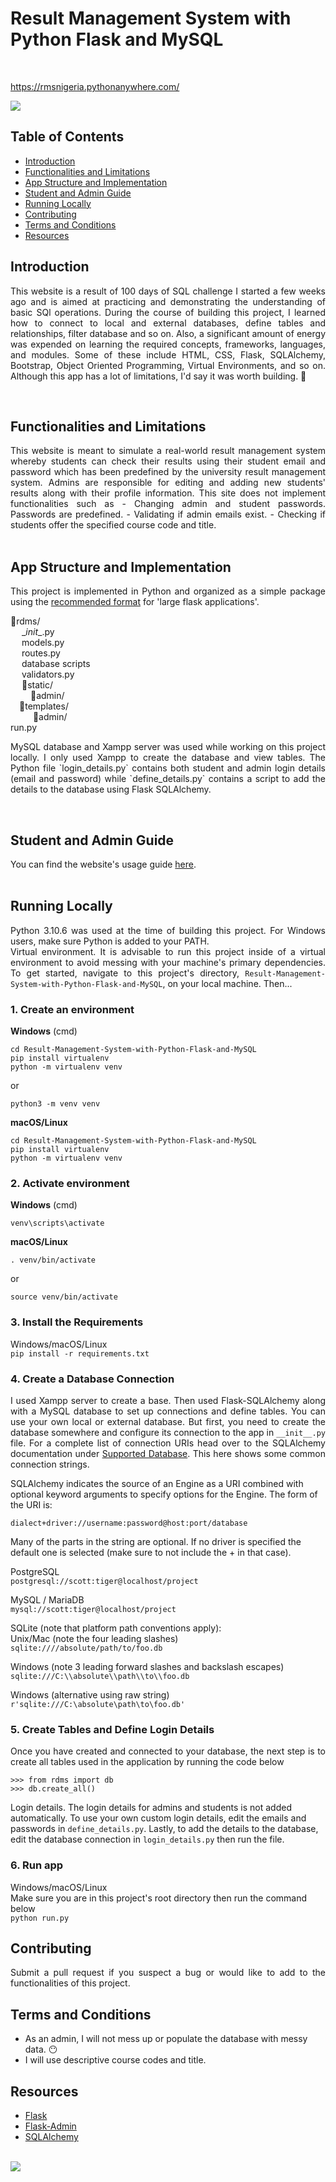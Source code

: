 # Result Management System with Python Flask and MySQL
<br>

<a href="https://rmsnigeria.pythonanywhere.com/" target="_blank">https://rmsnigeria.pythonanywhere.com/
</a>
<br>

<img src="https://github.com/Oyebamiji-Micheal/Result-Management-System-with-Python-Flask-and-MySQL/blob/master/images/admin_resized.png">

<br>

## Table of Contents
* [Introduction](#intro)
* [Functionalities and Limitations](#limitations)
* [App Structure and Implementation](#structure)
* [Student and Admin Guide](#guide)
* [Running Locally](#local)
* [Contributing](#contribute)
* [Terms and Conditions](#terms)
* [Resources](#resources)
  
<a id='intro'></a>
## Introduction
<p align="justify">
This website is a result of 100 days of SQL challenge I started a few weeks ago and is aimed at practicing and demonstrating the understanding of basic SQl operations. During the course of building this project, I learned how to connect to local and external databases, define tables and relationships, filter database and so on. Also, a significant amount of energy was expended on learning the required concepts, frameworks, languages, and modules. Some of these include HTML, CSS, Flask, SQLAlchemy, Bootstrap, Object Oriented Programming, Virtual Environments, and so on. Although this app has a lot of limitations, I'd say it was worth building. 🙂 
</p>
<br>

<a id='limitations'></a>
## Functionalities and Limitations
<p align="justify">
This website is meant to simulate a real-world result management system whereby students can check their results using their student email and password which has been predefined by the university result management system. Admins are responsible for editing and adding new students' results along with their profile information. This site does not implement functionalities such as
- Changing admin and student passwords. Passwords are predefined.
- Validating if admin emails exist.
- Checking if students offer the specified course code and title.
<br><br>
</p>


<a id='structure'></a>
## App Structure and Implementation
<p align="justify">
This project is implemented in Python and organized as a simple package using the <a href="https://flask.palletsprojects.com/en/2.2.x/patterns/packages/" target="_blank">recommended format</a> for 'large flask applications'.
</p>

📁rdms/ <br>
&emsp; \__init__.py <br>
&emsp; models.py <br>
&emsp; routes.py <br>
&emsp; database scripts <br>
&emsp; validators.py <br>
&emsp; 📁static/ <br>
&emsp;&emsp; 📁admin/ <br>
&emsp;📁templates/ <br>
&emsp; &emsp; 📁admin/ <br>
run.py

<p align="justify"> 
MySQL database and Xampp server was used while working on this project locally. I only used Xampp to create the database and view tables. The Python file `login_details.py` contains both student and admin login details (email and password) while  `define_details.py` contains a script to add the details to the database using Flask SQLAlchemy. 
</p>
<br>

<a id='guide'></a>
## Student and Admin Guide
You can find the website's usage guide [here](https://github.com/Oyebamiji-Micheal/Result-Management-System-with-Python-Flask-and-MySQL/blob/master/guide.md).
<br><br>

<a id='local'></a>
## Running Locally 
<p align="justify">
Python 3.10.6 was used at the time of building this project. For Windows users, make sure Python is added to your PATH.  <br>
Virtual environment. It is advisable to run this project inside of a virtual environment to avoid messing with your machine's primary dependencies. To get started, navigate to this project's directory, <code>Result-Management-System-with-Python-Flask-and-MySQL</code>, on your local machine. Then...
</p>

### 1. Create an environment <br>
**Windows** (cmd) <br>
```
cd Result-Management-System-with-Python-Flask-and-MySQL
pip install virtualenv
python -m virtualenv venv
```
or
```
python3 -m venv venv
```

**macOS/Linux** <br>
```
cd Result-Management-System-with-Python-Flask-and-MySQL
pip install virtualenv
python -m virtualenv venv
```

### 2. Activate environment <br>
**Windows** (cmd)

```
venv\scripts\activate
```

**macOS/Linux**

```
. venv/bin/activate
```
or
```
source venv/bin/activate
```

### 3. Install the Requirements
Windows/macOS/Linux <br>
```pip install -r requirements.txt```

### 4. Create a Database Connection
<p align="justify">
I used Xampp server to create a base. Then used Flask-SQLAlchemy along with a MySQL database to set up connections and define tables. You can use your own local or external database. But first, you need to create the database somewhere and configure its connection to the app in <code>__init__.py</code> file. For a complete list of connection URIs head over to the SQLAlchemy documentation under <a href="https://docs.sqlalchemy.org/en/14/core/engines.html" target="_blank">Supported Database</a>. This here shows some common connection strings.

SQLAlchemy indicates the source of an Engine as a URI combined with optional keyword arguments to specify options for the Engine. The form of the URI is:

```dialect+driver://username:password@host:port/database```

Many of the parts in the string are optional. If no driver is specified the default one is selected (make sure to not include the + in that case).

PostgreSQL <br>
```postgresql://scott:tiger@localhost/project``` 

MySQL / MariaDB <br>
```mysql://scott:tiger@localhost/project```

SQLite (note that platform path conventions apply): <br>
Unix/Mac (note the four leading slashes) <br>
```sqlite:////absolute/path/to/foo.db```

Windows (note 3 leading forward slashes and backslash escapes) <br>
```sqlite:///C:\\absolute\\path\\to\\foo.db```

Windows (alternative using raw string) <br>
```r'sqlite:///C:\absolute\path\to\foo.db'```
</p>

### 5. Create Tables and Define Login Details
<p align="justify">
Once you have created and connected to your database, the next step is to create all tables used in the application by running the code below 

```
>>> from rdms import db
>>> db.create_all()
```

Login details. The login details for admins and students is not added automatically. To use your own custom login details, edit the emails and passwords in ```define_details.py```. Lastly, to add the details to the database, edit the database connection in ```login_details.py``` then run the file.
</p>

### 6. Run app
Windows/macOS/Linux <br>
Make sure you are in this project's root directory then run the command below <br>
```python run.py```

<a id='contribute'></a>
## Contributing
<p align="justify">
    Submit a pull request if you suspect a bug or would like to add to the functionalities of this project.
</p>

<a id='terms'></a>
## Terms and Conditions
* As an admin, I will not mess up or populate the database with messy data. 😶
* I will use descriptive course codes and title. 

<a id='resources'></a>
## Resources
- [Flask](https://flask.palletsprojects.com/en/2.2.x/)
- [Flask-Admin](https://flask-admin.readthedocs.io/en/latest/index.html)
- [SQLAlchemy](https://www.sqlalchemy.org/)
<br>

<img src="https://pbs.twimg.com/media/FdvOGhYWYAApxKW?format=jpg&name=900x900">

